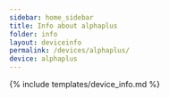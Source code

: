 ```yaml
---
sidebar: home_sidebar
title: Info about alphaplus
folder: info
layout: deviceinfo
permalink: /devices/alphaplus/
device: alphaplus
---
```

{% include templates/device_info.md %}
